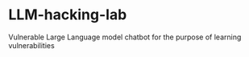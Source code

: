 # LLM-hacking-lab
Vulnerable Large Language model  chatbot for the purpose of learning vulnerabilities 
